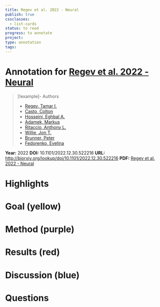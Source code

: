 ```yaml
---
title: Regev et al. 2022 - Neural
publish: true
cssclasses:
  - list-cards
status: to read
progress: to annotate
project:
type: annotation
tags:
---
```

# Annotation for [Regev et al. 2022 - Neural](Papers/References/Regev%20et%20al.%202022%20-%20Neural)

> [!example]- Authors
> - [Regev, Tamar I.](Regev%2C%20Tamar%20I.)
> - [Casto, Colton](Casto%2C%20Colton)
> - [Hosseini, Eghbal A.](Hosseini%2C%20Eghbal%20A.)
> - [Adamek, Markus](Adamek%2C%20Markus)
> - [Ritaccio, Anthony L.](Ritaccio%2C%20Anthony%20L.)
> - [Willie, Jon T.](Willie%2C%20Jon%20T.)
> - [Brunner, Peter](Brunner%2C%20Peter)
> - [Fedorenko, Evelina](Fedorenko%2C%20Evelina)

**Year:** 2022
**DOI:** 10.1101/2022.12.30.522216
**URL:** http://biorxiv.org/lookup/doi/10.1101/2022.12.30.522216
**PDF:** [Regev et al. 2022 - Neural](Papers/PDFs/Regev%20et%20al.%202022%20-%20Neural%20populations%20in%20the%20language%20network%20differ%20in%20the%20size%20of%20their%20temporal%20receptive%20windows.pdf)

# Highlights


# Goal (yellow)


# Method (purple)


# Results (red)


# Discussion (blue)


# Questions

